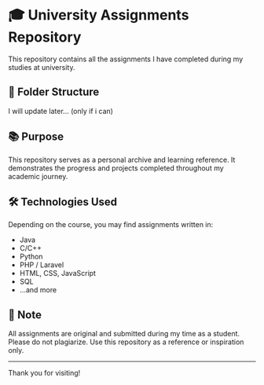 # 🎓 University Assignments Repository

This repository contains all the assignments I have completed during my studies at university.

## 📁 Folder Structure
 
I will update later... (only if i can)

## 📚 Purpose

This repository serves as a personal archive and learning reference. It demonstrates the progress and projects completed throughout my academic journey.

## 🛠️ Technologies Used

Depending on the course, you may find assignments written in:

- Java
- C/C++
- Python
- PHP / Laravel
- HTML, CSS, JavaScript
- SQL
- ...and more

## 📌 Note

All assignments are original and submitted during my time as a student. Please do not plagiarize. Use this repository as a reference or inspiration only.

---

Thank you for visiting!
